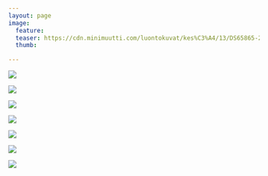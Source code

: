 ```yaml
---
layout: page
image:
  feature:
  teaser: https://cdn.minimuutti.com/luontokuvat/kes%C3%A4/13/DS65865-245px.jpg
  thumb:

---
```


![](https://cdn.minimuutti.com/luontokuvat/kes%C3%A4/13/DS658551-800px.jpg)

![](https://cdn.minimuutti.com/luontokuvat/kes%C3%A4/13/DS658651-800px.jpg)

![](https://cdn.minimuutti.com/luontokuvat/kes%C3%A4/13/DS658681-800px.jpg)

![](https://cdn.minimuutti.com/luontokuvat/kes%C3%A4/13/DS658751-800px.jpg)

![](https://cdn.minimuutti.com/luontokuvat/kes%C3%A4/13/DS65971-800px.jpg)

![](https://cdn.minimuutti.com/luontokuvat/kes%C3%A4/13/DS65964-800px.jpg)

![](https://cdn.minimuutti.com/luontokuvat/kes%C3%A4/13/DS65966-800px.jpg)
